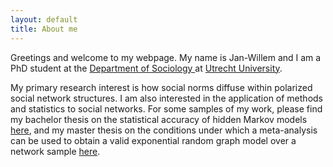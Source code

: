 ```yaml
---
layout: default
title: About me
---
```

Greetings and welcome to my webpage. My name is Jan-Willem and I am a PhD student at the <a href="https://www.uu.nl/en/organisation/sociology"> Department of Sociology </a> at <a href="https://www.uu.nl/en"> Utrecht University</a>.    

My primary research interest is how social norms diffuse within polarized social network structures. I am also interested in the application of methods and statistics to social networks. For some samples of my work, please find my bachelor thesis on the statistical accuracy of hidden Markov models <a href="https://github.com/jwgsim/Bachelor-Thesis-Research-Archive"> here</a>, and my master thesis on the conditions under which a meta-analysis can be used to obtain a valid exponential random graph model over a network sample <a href="https://github.com/jwgsim/Master-Thesis-Research-Archive"> here</a>. 


